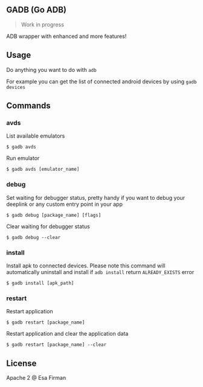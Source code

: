 ## GADB (Go ADB)

> Work in progress

ADB wrapper with enhanced and more features! 

## Usage 

Do anything you want to do with `adb` 

For example you can get the list of connected android devices by using `gadb devices`

## Commands

### avds 

List available emulators 

```
$ gadb avds
```

Run emulator 

```
$ gadb avds [emulator_name]
```

### debug

Set waiting for debugger status, pretty handy if you want to debug your deeplink or any custom entry point in your app

```
$ gadb debug [package_name] [flags]
``` 

Clear waiting for debugger status 

```
$ gadb debug --clear 
```

### install

Install apk to connected devices. Please note this command will automatically uninstall and install if `adb install` return `ALREADY_EXISTS` error 

```shell
$ gadb install [apk_path]
```

### restart

Restart application

```shell
$ gadb restart [package_name]
```

Restart application and clear the application data

```shell
$ gadb restart [package_name] --clear
```

## License

Apache 2 @ Esa Firman